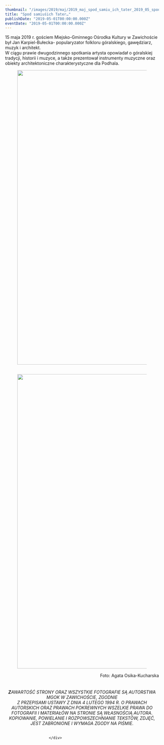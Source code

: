 ```yaml
---
thumbnail: "/images/2019/maj/2019_maj_spod_samiu_ich_tater_2019_05_spod_samiu_ich_tater_nastrone-karpiel.jpg"
title: "Spod samiuśich Tater…"
publishDate: "2019-05-01T00:00:00.000Z"
eventDate: "2019-05-01T00:00:00.000Z"
---
```


<div class="entry-content">
							
							
<p> 15 maja 2019 r. gościem 
Miejsko-Gminnego Ośrodka Kultury w Zawichoście był Jan Karpiel-Bułecka- 
popularyzator folkloru góralskiego, gawędziarz, muzyk i architekt.  <br>
 W ciągu prawie dwugodzinnego spotkania artysta opowiadał o góralskiej 
tradycji, historii i muzyce, a  także prezentował instrumenty muzyczne 
oraz  obiekty architektoniczne charakterystyczne dla Podhala.</p>



<figure class="wp-block-image"><img fetchpriority="high" decoding="async" width="637" height="960" src="/images/2019/maj/2019_maj_spod_samiu_ich_tater_2019_05_spod_samiu_ich_tater_nastrone-karpiel.jpg" alt="" class="wp-image-6574" srcset="/images/2019/maj/2019_maj_spod_samiu_ich_tater_2019_05_spod_samiu_ich_tater_nastrone-karpiel.jpg 637w, /images/2019/maj/nastrone-karpiel-199x300.jpg 199w" sizes="(max-width: 637px) 100vw, 637px"><figcaption><br></figcaption></figure>



<figure class="wp-block-image"><img decoding="async" width="637" height="960" src="/images/2019/maj/2019_maj_spod_samiu_ich_tater_2019_05_spod_samiu_ich_tater_karpielstrona.jpg" alt="" class="wp-image-6575" srcset="/images/2019/maj/2019_maj_spod_samiu_ich_tater_2019_05_spod_samiu_ich_tater_karpielstrona.jpg 637w, /images/2019/maj/karpielstrona-199x300.jpg 199w" sizes="(max-width: 637px) 100vw, 637px"></figure>



<p style="text-align:right"> Foto: Agata Osika-Kucharska</p>



<h6 class="wp-block-heading" style="text-align:center"> <br><strong>Z</strong><em>AWARTOŚĆ STRONY ORAZ WSZYSTKIE FOTOGRAFIE SĄ AUTORSTWA MGOK W ZAWICHOŚCIE, ZGODNIE</em><br><em>Z
 PRZEPISAMI USTAWY Z DNIA 4 LUTEGO 1994 R. O PRAWACH AUTORSKICH ORAZ 
PRAWACH POKREWNYCH WSZELKIE PRAWA DO FOTOGRAFII I MATERIAŁÓW NA STRONIE 
SĄ WŁASNOŚCIĄ AUTORA. KOPIOWANIE, POWIELANIE I ROZPOWSZECHNIANIE 
TEKSTÓW, ZDJĘĆ, JEST ZABRONIONE I WYMAGA ZGODY NA PIŚMIE.</em> </h6>
						
						</div>
